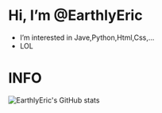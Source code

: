 # Hi, I’m @EarthlyEric
-  I’m interested in Jave,Python,Html,Css,...
-  LOL
# INFO
![EarthlyEric's GitHub stats](https://github-readme-stats.vercel.app/api?username=EarthlyEric&show_icons=true&theme=radical)


